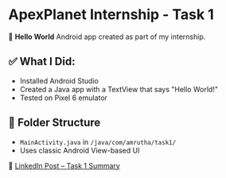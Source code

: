 # ApexPlanet Internship - Task 1

🚀 **Hello World** Android app created as part of my internship.

## ✅ What I Did:
- Installed Android Studio
- Created a Java app with a TextView that says "Hello World!"
- Tested on Pixel 6 emulator

## 📂 Folder Structure
- `MainActivity.java` in `/java/com/amrutha/task1/`
- Uses classic Android View-based UI

🎥 [LinkedIn Post – Task 1 Summary](https://www.linkedin.com/posts/m-amrutha-chandana-a5a09b25b_androiddevelopment-internship-task1-activity-7330189603963895809-Xqn1)

